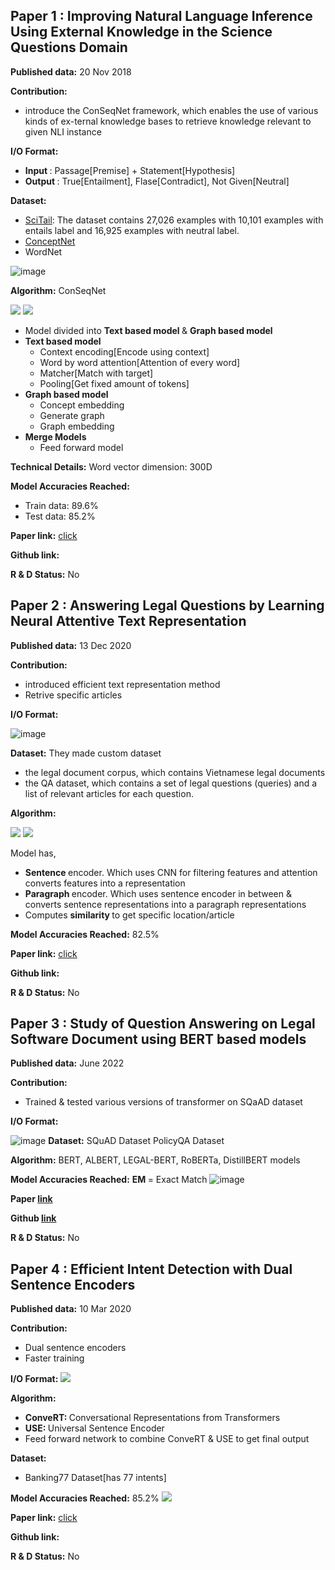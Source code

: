## Paper 1 : Improving Natural Language Inference Using External Knowledge in the Science Questions Domain

__Published data:__ 20 Nov 2018

__Contribution:__ 
- introduce the ConSeqNet framework, which enables the use of various kinds of ex-ternal knowledge bases to retrieve knowledge relevant to given NLI instance

__I/O Format:__ 
- <b> Input </b> : Passage[Premise] + Statement[Hypothesis]
- <b> Output </b> : True[Entailment], Flase[Contradict], Not Given[Neutral]

__Dataset:__


- [SciTail](https://allenai.org/data/scitail): The dataset contains 27,026 examples with 10,101 examples with entails label and 16,925 examples with neutral label.
- [ConceptNet](https://zenodo.org/record/1289942/files/conceptnet-distinguishing-attributes-data.zip) 
- WordNet

![image](./images/scitail_dataset.png)

__Algorithm:__ ConSeqNet

![](./images/emon_nli_graph.png)
![](./images/conseqnet_architecture.png)

- Model divided into <b> Text based model </b> & <b> Graph based model </b>
- <b> Text based model </b>
  - Context encoding[Encode using context]
  - Word by word attention[Attention of every word]
  - Matcher[Match with target]
  - Pooling[Get fixed amount of tokens]
- <b> Graph based model </b>
  - Concept embedding
  - Generate graph
  - Graph embedding
- <b> Merge Models </b>
  - Feed forward model

__Technical Details:__
Word vector dimension: 300D

__Model Accuracies Reached:__
- Train data: 89.6%
- Test data: 85.2%

__Paper link:__ [click](https://arxiv.org/abs/1809.05724)

__Github link:__

__R & D Status:__ No


## Paper 2 : Answering Legal Questions by Learning Neural Attentive Text Representation

__Published data:__ 13 Dec 2020

__Contribution:__ 
- introduced efficient text representation method
- Retrive specific articles

__I/O Format:__ 

![image](./images/text_representation_dataset_anno.png)

__Dataset:__
They made custom dataset
- the legal document corpus, which contains Vietnamese legal documents
- the QA dataset, which contains a set of legal questions (queries) and a list of relevant articles for each question.

__Algorithm:__ 

![](./images/text_representation_sentence_encoder.png)
![](./images/text_representation_paragraph_encoder.png)

Model has,
- <b> Sentence </b> encoder. Which uses CNN for filtering features and attention converts features into a representation
- <b> Paragraph </b> encoder. Which uses sentence encoder in between & converts sentence representations into a paragraph representations
- Computes <b> similarity </b> to get specific location/article

__Model Accuracies Reached:__
82.5%

__Paper link:__ [click](https://aclanthology.org/2020.coling-main.86.pdf)

__Github link:__

__R & D Status:__ No


## Paper 3 : Study of Question Answering on Legal Software Document using BERT based models

__Published data:__ June 2022

__Contribution:__ 
- Trained & tested various versions of transformer on SQaAD dataset

__I/O Format:__ 

![image](./images/sample_squad_dataset.jpg)
__Dataset:__
SQuAD Dataset
PolicyQA Dataset

__Algorithm:__ 
BERT, ALBERT, LEGAL-BERT, RoBERTa, DistillBERT models

__Model Accuracies Reached:__
<b> EM </b> = Exact Match
![image](./images/berts_on_squad.png)

__Paper [link](https://openreview.net/pdf?id=Xk5rh9LPvmp)__ 

__Github [link](https://github.com/Fidac/Legal-SE-BERT-Study)__

__R & D Status:__ No


## Paper 4 : Efficient Intent Detection with Dual Sentence Encoders

__Published data:__ 10 Mar 2020

__Contribution:__ 
- Dual sentence encoders
- Faster training

__I/O Format:__ 
![](./images/dual_encoder_intent_io.png)

__Algorithm:__ 
- <b> ConveRT: </b> Conversational Representations from Transformers
- <b> USE: </b> Universal Sentence Encoder
- Feed forward network to combine ConveRT & USE to get final output

__Dataset:__
- Banking77 Dataset[has 77 intents]

__Model Accuracies Reached:__
85.2%
![](./images/dual_encoder_result.png)

__Paper link:__ [click](https://arxiv.org/pdf/2003.04807.pdf)

__Github link:__

__R & D Status:__ No



[//]: <> (Input/Output, Training Data, Feature Annotation, AI learning[for technical non-technical person])
